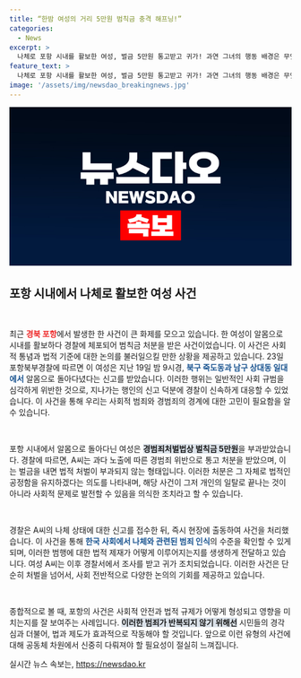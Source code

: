 ```yaml
---
title: “한밤 여성의 거리 5만원 범칙금 충격 해프닝!”
categories:
  - News
excerpt: >
  나체로 포항 시내를 활보한 여성, 벌금 5만원 통고받고 귀가! 과연 그녀의 행동 배경은 무엇일까? 호기심을 자극하는 이 사건의 전말을 확인해보세요!
feature_text: >
  나체로 포항 시내를 활보한 여성, 벌금 5만원 통고받고 귀가! 과연 그녀의 행동 배경은 무엇일까? 호기심을 자극하는 이 사건의 전말을 확인해보세요!
image: '/assets/img/newsdao_breakingnews.jpg'
---
```


<p><img src="/assets/img/newsdao_breakingnews.jpg" alt="flaretime 속보" /></p>

<h2 data-ke-size="size26">포항 시내에서 나체로 활보한 여성 사건</h2>

<p data-ke-size="size16">&nbsp;</p>

<p>최근 <b><span style="color: #ee2323;">경북 포항</span></b>에서 발생한 한 사건이 큰 화제를 모으고 있습니다. 한 여성이 알몸으로 시내를 활보하다 경찰에 체포되어 범칙금 처분을 받은 사건이었습니다. 이 사건은 사회적 통념과 법적 기준에 대한 논의를 불러일으킬 만한 상황을 제공하고 있습니다. 23일 포항북부경찰에 따르면 이 여성은 지난 19일 밤 9시경, <b><span style="color: #1a5490;">북구 죽도동과 남구 상대동 일대에서</span></b> 알몸으로 돌아다녔다는 신고를 받았습니다. 이러한 행위는 일반적인 사회 규범을 심각하게 위반한 것으로, 지나가는 행인의 신고 덕분에 경찰이 신속하게 대응할 수 있었습니다. 이 사건을 통해 우리는 사회적 범죄와 경범죄의 경계에 대한 고민이 필요함을 알 수 있습니다. </p>

<p data-ke-size="size16">&nbsp;</p>

<p>포항 시내에서 알몸으로 돌아다닌 여성은 <b><span style="background-color: #21538527;">경범죄처벌법상 벌칙금 5만원</span></b>을 부과받았습니다. 경찰에 따르면, A씨는 과다 노출에 따른 경범죄 위반으로 통고 처분을 받았으며, 이는 벌금을 내면 법적 처벌이 부과되지 않는 형태입니다. 이러한 처분은 그 자체로 법적인 공정함을 유지하겠다는 의도를 나타내며, 해당 사건이 그저 개인의 일탈로 끝나는 것이 아니라 사회적 문제로 발전할 수 있음을 의식한 조치라고 할 수 있습니다. </p>

<p data-ke-size="size16">&nbsp;</p>

<p>경찰은 A씨의 나체 상태에 대한 신고를 접수한 뒤, 즉시 현장에 출동하여 사건을 처리했습니다. 이 사건을 통해 <b><span style="color: #1a5490;">한국 사회에서 나체와 관련된 범죄 인식</span></b>의 수준을 확인할 수 있게 되며, 이러한 범행에 대한 법적 제재가 어떻게 이루어지는지를 생생하게 전달하고 있습니다. 여성 A씨는 이후 경찰서에서 조사를 받고 귀가 조치되었습니다. 이러한 사건은 단순히 처벌을 넘어서, 사회 전반적으로 다양한 논의의 기회를 제공하고 있습니다. </p>

<p data-ke-size="size16">&nbsp;</p>

<p>종합적으로 볼 때, 포항의 사건은 사회적 안전과 법적 규제가 어떻게 형성되고 영향을 미치는지를 잘 보여주는 사례입니다. <b><span style="background-color: #21538527;">이러한 범죄가 반복되지 않기 위해선</span></b> 시민들의 경각심과 더불어, 법과 제도가 효과적으로 작동해야 할 것입니다. 앞으로 이런 유형의 사건에 대해 공동체 차원에서 신중히 다뤄져야 할 필요성이 절실히 느껴집니다.</p>
실시간 뉴스 속보는, <a href="https://newsdao.kr" rel="dofollow">https://newsdao.kr</a>


